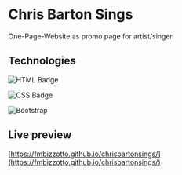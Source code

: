# Chris Barton Sings

One-Page-Website as promo page for artist/singer.

## Technologies

![HTML Badge](https://img.shields.io/badge/HTML-5-orange)

![CSS Badge](https://img.shields.io/badge/CSS-3-blue)

![Bootstrap](https://img.shields.io/badge/Bootstrap-5-blueviolet)

## Live preview

[https://fmbizzotto.github.io/chrisbartonsings/](https://fmbizzotto.github.io/chrisbartonsings/)
